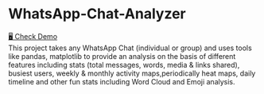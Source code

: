 # WhatsApp-Chat-Analyzer
<a href="https://whatsapp-chat-analyzer-using-p.herokuapp.com/" target="_blank" rel="noreferrer"> 🖥 Check Demo  </a> 
<br>
This project takes any WhatsApp Chat (individual or group) and uses tools like pandas, matplotlib to provide an analysis on the basis of different features including stats (total messages, words, media & links shared), busiest users, weekly & monthly activity maps,periodically heat maps, daily timeline and other fun stats including Word Cloud and Emoji analysis.

  
